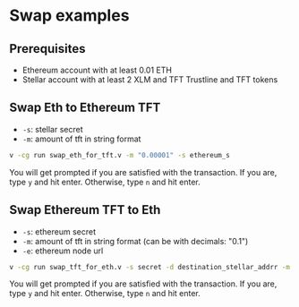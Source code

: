 # Swap examples

## Prerequisites

- Ethereum account with at least 0.01 ETH
- Stellar account with at least 2 XLM and TFT Trustline and TFT tokens

## Swap Eth to Ethereum TFT

- `-s`: stellar secret
- `-m`: amount of tft in string format

```sh
v -cg run swap_eth_for_tft.v -m "0.00001" -s ethereum_s
```

You will get prompted if you are satisfied with the transaction. If you are, type `y` and hit enter. Otherwise, type `n` and hit enter.

## Swap Ethereum TFT to Eth

- `-s`: ethereum secret
- `-m`: amount of tft in string format (can be with decimals: "0.1")
- `-e`: ethereum node url

```sh
v -cg run swap_tft_for_eth.v -s secret -d destination_stellar_addrr -m "100.50" -e https://goerli.infura.io/v3/your_infura_key
```

You will get prompted if you are satisfied with the transaction. If you are, type `y` and hit enter. Otherwise, type `n` and hit enter.